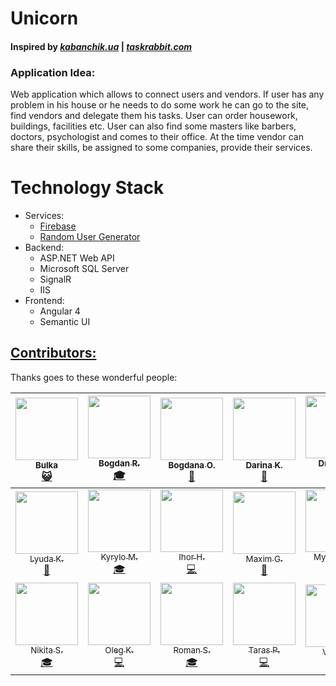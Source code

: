# Unicorn
#### Inspired by [***kabanchik.ua***](https://kabanchik.ua) | [***taskrabbit.com***](https://www.taskrabbit.com)

### Application Idea:
Web application which allows to connect users and vendors. If user has any problem in his house or he needs to do some work he can go to the site, find vendors and delegate them his tasks. User can order housework, buildings, facilities etc. User can also find some masters like barbers, doctors, psychologist and comes to their office. At the time vendor can share their skills, be assigned to some companies, provide their services.

# Technology Stack
* Services:
  * [Firebase](https://firebase.google.com)
  * [Random User Generator](https://randomuser.me/)
* Backend:
  * ASP.NET Web API
  * Microsoft SQL Server
  * SignalR
  * IIS
* Frontend:
  * Angular 4
  * Semantic UI


## [Contributors:](#contributors)




Thanks goes to these wonderful people:



| [<img src="https://i.imgur.com/hiPsa4G.jpg" width="100px;"/><br /><sub>Bulka</sub>](#contributors)<br /> [😺](#contributors "Evil Cat") | [<img src="https://avatars1.githubusercontent.com/u/1884013?v=4" width="100px;"/><br /><sub>Bogdan R.</sub>](https://github.com/BogdanRusinka)<br />[🎓](#contributors "Lecturer") | [<img src="https://avatars3.githubusercontent.com/u/26144407?v=4" width="100px;"/><br /><sub>Bogdana O.</sub>](https://github.com/BogdanaOst)<br /> [🎀](#contributors "Developer") | [<img src="https://ca.slack-edge.com/T63EHP078-U62ME9552-5377dc0347bd-512" width="100px;"/><br /><sub>Darina K.</sub>](#contributors)<br /> [🎀](#contributors "Head of BSA") | [<img src="https://avatars1.githubusercontent.com/u/1922618?v=4" width="100px;"/><br /><sub>Dmitrij B.</sub>](https://github.com/DmitrijDN)<br />[🎓](#contributors "Lecturer") | [<img src="https://avatars0.githubusercontent.com/u/12035723?v=4" width="100px;"/><br /><sub>Eduard D.</sub>](https://github.com/EdikDolynskyi)<br /> [🎓](#contributors "Lecturer") | [<img src="https://ca.slack-edge.com/T63EHP078-U63GZ9KFH-47a63750e22d-512" width="100px;"/><br /><sub>Kateryna S.</sub>](#contributors)<br />[🎀](#contributors "COO Binary Studio") |
| :---: | :---: | :---: | :---: | :---: | :---: | :---: |
| [<img src="https://ca.slack-edge.com/T63EHP078-U6VJS8D0F-bca7eab6ad4e-512" width="100px;"/><br /><sub>Lyuda K.</sub>](#contributors)<br />[🎀](#contributors "HRM @ Binary Studio") | [<img src="https://avatars1.githubusercontent.com/u/1252396?v=4" width="100px;"/><br /><sub>Kyrylo M.</sub>](https://github.com/kirmir)<br />[🎓](#contributors "Lecturer") | [<img src="https://avatars3.githubusercontent.com/u/14141522?v=4" width="100px;"/><br /><sub>Ihor H.</sub>](https://github.com/Cigeon)<br />[💻](#contributors "Developer") | [<img src="https://avatars3.githubusercontent.com/u/5022947?v=4" width="100px;"/><br /><sub>Maxim G.</sub>](https://github.com/definetux)<br />[👑](#contributors "Lecturer & Coach") | [<img src="https://avatars3.githubusercontent.com/u/11717858?v=4" width="100px;"/><br /><sub>Myroslav D.</sub>](https://github.com/muroslavko)<br />[🎓](#contributors "Lecturer") | [<img src="https://avatars0.githubusercontent.com/u/14879057?v=4&s=460" width="100px;"/><br /><sub>Nikita K.</sub>](https://github.com/EclipticaSonos)<br />[🔍](#contributors "Tester") | [<img src="https://ca.slack-edge.com/T63EHP078-U6213V1SL-140f4b1908b1-512" width="100px;"/><br /><sub>Nikita P.</sub>](https://github.com/Potapy4)<br />[💻](#contributors "Developer") |
| [<img src="https://avatars1.githubusercontent.com/u/1871054?v=4" width="100px;"/><br /><sub>Nikita S.</sub>](https://github.com/msemenistyi)<br />[🎓](#contributors "Lecturer") | [<img src="https://ca.slack-edge.com/T63EHP078-U62UA76KD-990fabafedcb-512" width="100px;"/><br /><sub>Oleg K.</sub>](https://github.com/AndersenGans)<br />[💻](#contributors "Developer") | [<img src="https://ca.slack-edge.com/T63EHP078-U6D2QUG3H-f318e1ec4d9e-512" width="100px;"/><br /><sub>Roman S.</sub>](#contributors)<br />[🎓](#contributors "Lecturer") | [<img src="https://ca.slack-edge.com/T63EHP078-U62N1D47N-b82ae924d4e1-512" width="100px;"/><br /><sub>Taras P.</sub>](https://github.com/Taras-Parfeniuk)<br />[💻](#contributors "Developer") | [<img src="https://ca.slack-edge.com/T63EHP078-U629E0HK2-7cfa452acc7e-512" width="100px;"/><br /><sub>Vitaly I.</sub>](https://github.com/ilchenkob)<br />[👑](#contributors "Lecturer & Coach") | [<img src="https://avatars0.githubusercontent.com/u/10290626?v=4" width="100px;"/><br /><sub>Volodymyr K.</sub>](https://github.com/volodymyr-kushnir)<br />[🎓](#contributors "Lecturer") | [<img src="https://ca.slack-edge.com/T63EHP078-U6260J8D6-e656892eae4d-512" width="100px;"/><br /><sub>Yuriy K.</sub>](https://github.com/Yuriy27)<br />[💻](#contributors "Developer") |
